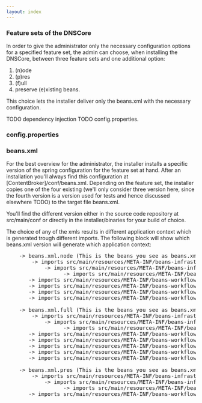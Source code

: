 ```yaml
---
layout: index
---
```



### Feature sets of the DNSCore

In order to give the administrator only the necessary configuration options for a specified feature set, the admin can
choose, when installing the DNSCore, between three feature sets and one additional option:

1. (n)ode 
2. (p)res
3. (f)ull
4. preserve (e)xisting beans.

This choice lets the installer deliver only the beans.xml with the necessary configuration.

TODO dependency injection
TODO config.properties.

### config.properties


### beans.xml

For the best overview for the administrator, the installer installs a specific version of the spring configuration for 
the feature set at hand. After an installation you'll always find this configuration at [ContentBroker]/conf/beans.xml.
Depending on the feature set, the installer copies one of the four existing (we'll only consider three version here, since the
fourth version is a version used for tests and hence discussed elsewhere TODO) to the target file beans.xml.

You'll find the different version either in the source code repository at src/main/conf or directly in the installer/binaries for 
your build of choice.

The choice of any of the xmls results in different application context which is generated trough different imports. The following
block will show which beans.xml version will generate which application context:

<pre>
	-> beans.xml.node (This is the beans you see as beans.xml when you install your DNSCore with feature set (n)ode)
	    -> imports src/main/resources/META-INF/beans-infrastructure.pres.xml
            -> imports src/main/resources/META-INF/beans-infrastructure.common.xml
                  -> imports src/main/resources/META-INF/beans-infrastructure.core.xml    
       -> imports src/main/resources/META-INF/beans-workflow.ingest.xml  
       -> imports src/main/resources/META-INF/beans-workflow.retrieval.xml  
       -> imports src/main/resources/META-INF/beans-workflow.pipgen.xml  
       -> imports src/main/resources/META-INF/beans-workflow.other.xml  
	
	-> beans.xml.full (This is the beans you see as beans.xml when you install your DNSCore with feature set (f)ull)
	    -> imports src/main/resources/META-INF/beans-infrastructure.pres.xml
            -> imports src/main/resources/META-INF/beans-infrastructure.common.xml
                  -> imports src/main/resources/META-INF/beans-infrastructure.core.xml
       -> imports src/main/resources/META-INF/beans-workflow.ingest.xml  
       -> imports src/main/resources/META-INF/beans-workflow.retrieval.xml  
       -> imports src/main/resources/META-INF/beans-workflow.pipgen.xml  
       -> imports src/main/resources/META-INF/beans-workflow.other.xml  
       -> imports src/main/resources/META-INF/beans-workflow.presentation.xml  

	-> beans.xml.pres (This is the beans you see as beans.xml when you install your DNSCore with feature set (p)res)
		-> imports src/main/resources/META-INF/beans-infrastructure.pres.xml
            -> imports src/main/resources/META-INF/beans-infrastructure.common.xml
                  -> imports src/main/resources/META-INF/beans-infrastructure.core.xml
       -> imports src/main/resources/META-INF/beans-workflow.presentation.xml
</pre>



